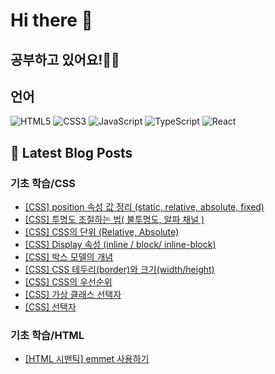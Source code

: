 # Hi there 👋

## 공부하고 있어요!✍🏼

## 언어

<p>
  <p>
  <!-- HTML -->
  <img alt="HTML5" src="https://img.shields.io/badge/HTML5-E34F26?style=flat-square&logo=HTML5&logoColor=white" />
  <!-- CSS -->
  <img alt="CSS3" src="https://img.shields.io/badge/CSS3-1572B6?style=flat-square&logo=CSS3&logoColor=white" />
  <!-- JavaScript -->
  <img alt="JavaScript" src="https://img.shields.io/badge/JavaScript-F7DF1E?style=flat-square&logo=JavaScript&logoColor=white" /> 
  <!-- TypeScript -->
  <img alt="TypeScript" src="https://img.shields.io/badge/TypeScript-3178C6?style=flat-square&logo=TypeScript&logoColor=white" />
  <!-- React -->
  <img alt="React" src="https://img.shields.io/badge/React-61DAFB?style=flat-square&logo=React&logoColor=white" />
</p>

</p>

## 📕 Latest Blog Posts

### 기초 학습/CSS
<ul><li><a href='https://mori-appa-coding.tistory.com/74' target='_blank'>[CSS] position 속성 값 정리 (static, relative, absolute, fixed)</a></li><li><a href='https://mori-appa-coding.tistory.com/73' target='_blank'>[CSS] 투명도 조절하는 법( 불투명도, 알파 채널 )</a></li><li><a href='https://mori-appa-coding.tistory.com/72' target='_blank'>[CSS] CSS의 단위 (Relative, Absolute)</a></li><li><a href='https://mori-appa-coding.tistory.com/70' target='_blank'>[CSS] Display 속성 (inline / block/ inline-block)</a></li><li><a href='https://mori-appa-coding.tistory.com/69' target='_blank'>[CSS] 박스 모델의 개념</a></li><li><a href='https://mori-appa-coding.tistory.com/68' target='_blank'>[CSS] CSS 테두리(border)와 크기(width/height)</a></li><li><a href='https://mori-appa-coding.tistory.com/66' target='_blank'>[CSS] CSS의 우선순위</a></li><li><a href='https://mori-appa-coding.tistory.com/64' target='_blank'>[CSS] 가상 클래스 선택자</a></li><li><a href='https://mori-appa-coding.tistory.com/63' target='_blank'>[CSS] 선택자</a></li></ul>

### 기초 학습/HTML
<ul><li><a href='https://mori-appa-coding.tistory.com/62' target='_blank'>[HTML 시맨틱] emmet 사용하기</a></li></ul>

